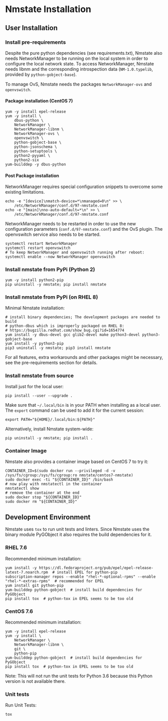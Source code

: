 # Nmstate Installation

## User Installation

### Install pre-requirements
Despite the pure python dependencies (see requirements.txt),
Nmstate also needs NetworkManager to be running on the local system
in order to configure the local network state.
To access NetworkManager, Nmstate needs libnm and the corresponding
introspection data (`NM-1.0.typelib`, provided by `python-gobject-base`).

To manage OvS, Nmstate needs the packages `NetworkManager-ovs` and `openvswitch`.

#### Package installation (CentOS 7)

```shell
yum -y install epel-release
yum -y install \
    dbus-python \
    NetworkManager \
    NetworkManager-libnm \
    NetworkManager-ovs \
    openvswitch \
    python-gobject-base \
    python-jsonschema \
    python-setuptools \
    python2-pyyaml \
    python2-six
yum-builddep -y dbus-python
```

#### Post Package installation

NetworkManager requires special configuration snippets to overcome some
existing limitations.

```
echo -e "[device]\nmatch-device=*\nmanaged=0\n" >> \
    /etc/NetworkManager/conf.d/97-nmstate.conf
echo -e "[main]\nno-auto-default=*\n" >> \
    /etc/NetworkManager/conf.d/97-nmstate.conf
```

NetworkManager needs to be restarted in order to use the new configuration
parameters (`conf.d/97-nmstate.conf`) and the OvS plugin.
The openvswitch service also needs to be started.

```
systemctl restart NetworkManager
systemctl restart openvswitch
# To keep NetworkManager and openvswitch running after reboot:
systemctl enable --now NetworkManager openvswitch
```

### Install nmstate from PyPi (Python 2)
```shell
yum -y install python2-pip
pip uninstall -y nmstate; pip install nmstate
```

### Install nmstate from PyPi (on RHEL 8)

Minimal Nmstate installation:
``` shell
# install binary dependencies; The development packages are needed to build
# python-dbus which is improperly packaged on RHEL 8:
# https://bugzilla.redhat.com/show_bug.cgi?id=1654774
yum install -y dbus-devel gcc glib2-devel make python3-devel python3-gobject-base
yum install -y python3-pip
pip3 uninstall -y nmstate; pip3 install nmstate
```

For all features, extra workarounds and other packages might be necessary, see
the pre-requirements section for details.

### Install nmstate from source

Install just for the local user:

```shell
pip install --user --upgrade .
```

Make sure that `~/.local/bin` is in your PATH when installing as a local user.
The `export` command can be used to add it for the current session:

```shell
export PATH="${HOME}/.local/bin:${PATH}"
```

Alternatively, install Nmstate system-wide:
```shell
pip uninstall -y nmstate; pip install .
```

### Container Image

Nmstate also provides a container image based on CentOS 7 to try it:

```shell
CONTAINER_ID=$(sudo docker run --privileged -d -v /sys/fs/cgroup:/sys/fs/cgroup:ro nmstate/centos7-nmstate)
sudo docker exec -ti "${CONTAINER_ID}" /bin/bash
# now play with nmstatectl in the container
nmstatectl show
# remove the container at the end
sudo docker stop "${CONTAINER_ID}"
sudo docker rm "${CONTAINER_ID}"
```


## Development Environment

Nmstate uses `tox` to run unit tests and linters. Since Nmstate uses the binary
module PyGObject it also requires the build dependencies for it.

### RHEL 7.6

Recommended minimum installation:
```shell
yum install -y https://dl.fedoraproject.org/pub/epel/epel-release-latest-7.noarch.rpm  # install EPEL for python-pip
subscription-manager repos --enable "rhel-*-optional-rpms" --enable "rhel-*-extras-rpms"  # recommended for EPEL
yum install git python-pip
yum-builddep python-gobject  # install build dependencies for PyGObject
pip install tox  # python-tox in EPEL seems to be too old
```

### CentOS 7.6

Recommended minimum installation:
```shell
yum -y install epel-release
yum -y install \
    NetworkManager \
    NetworkManager-libnm \
    git \
    python-pip
yum-builddep python-gobject  # install build dependencies for PyGObject
pip install tox  # python-tox in EPEL seems to be too old
```

Note: This will not run the unit tests for Python 3.6 because this Python version is not available there.

### Unit tests
Run Unit Tests:
```shell
tox
```
